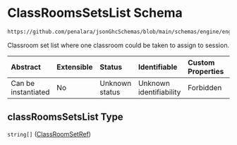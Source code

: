 # ClassRoomsSetsList Schema

```txt
https://github.com/penalara/jsonGhcSchemas/blob/main/schemas/engine/engineSpecification.schema.json#/definitions/refClassRoomToAssign/properties/classRoomsSetsList
```

Classroom set list where one classroom could be taken to assign to session.

| Abstract            | Extensible | Status         | Identifiable            | Custom Properties | Additional Properties | Access Restrictions | Defined In                                                                                               |
| :------------------ | :--------- | :------------- | :---------------------- | :---------------- | :-------------------- | :------------------ | :------------------------------------------------------------------------------------------------------- |
| Can be instantiated | No         | Unknown status | Unknown identifiability | Forbidden         | Allowed               | none                | [engineSpecification.schema.json\*](../../../out/engineSpecification.schema.json "open original schema") |

## classRoomsSetsList Type

`string[]` ([ClassRoomSetRef](enginespecification-definitions-refclassroomtoassign-properties-classroomssetslist-classroomsetref.md))
